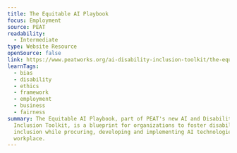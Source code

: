 ```yaml
---
title: The Equitable AI Playbook
focus: Employment
source: PEAT
readability:
  - Intermediate
type: Website Resource
openSource: false
link: https://www.peatworks.org/ai-disability-inclusion-toolkit/the-equitable-ai-playbook/
learnTags:
  - bias
  - disability
  - ethics
  - framework
  - employment
  - business
  - fairness
summary: The Equitable AI Playbook, part of PEAT's new AI and Disability
  Inclusion Toolkit, is a blueprint for organizations to foster disability
  inclusion while procuring, developing and implementing AI technologies in the
  workplace.
---
```

